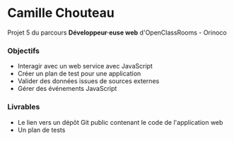 # Camille Chouteau

Projet 5 du parcours **Développeur·euse web** d'OpenClassRooms - Orinoco

### Objectifs

-   Interagir avec un web service avec JavaScript
-   Créer un plan de test pour une application
-   Valider des données issues de sources externes
-   Gérer des événements JavaScript

### Livrables

-   Le lien vers un dépôt Git public contenant le code de l'application web
-   Un plan de tests
